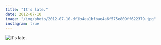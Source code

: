 ```yaml
---
title: "It's late."
date: 2012-07-10
image: "/img/photo/2012-07-10-df1b4ea1bfbae4a6f575e809ff622379.jpg"
instagram: true
---
```


![It's late.](/img/photo/2012-07-10-df1b4ea1bfbae4a6f575e809ff622379.jpg)
